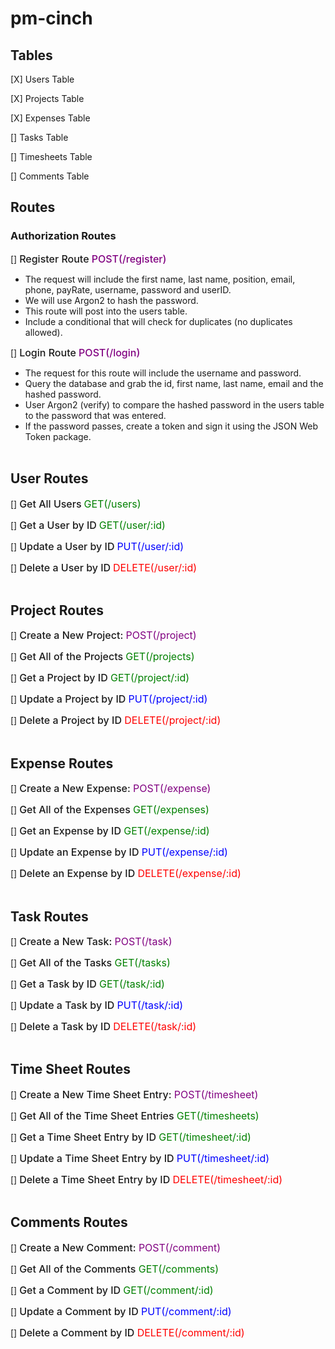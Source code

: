 # pm-cinch

## Tables

[X] Users Table

[X] Projects Table

[X] Expenses Table

[] Tasks Table

[] Timesheets Table

[] Comments Table

## Routes

### Authorization Routes

[] <Register style="font-weight: 500;font-size: 16px">Register Route <span style="color:purple; font-size: 16px">POST(/register)</span>

- The request will include the first name, last name, position, email, phone,
  payRate, username, password and userID.
- We will use Argon2 to hash the password.
- This route will post into the users table.
- Include a conditional that will check for duplicates (no duplicates allowed).

[] <span style="font-weight: 500;font-size: 16px">Login Route <span style="color:purple; font-size: 16px">POST(/login)</span>

- The request for this route will include the username and password.
- Query the database and grab the id, first name, last name, email and the
  hashed password.
- User Argon2 (verify) to compare the hashed password in the users table to
  the password that was entered.
- If the password passes, create a token and sign it using the JSON Web Token
  package.
  <br>
  <br>

## User Routes

[] <span style="font-weight: 500;font-size: 16px">Get All Users</span> <span style="color:green; font-size: 16px">GET(/users)</span>

[] <span style="font-weight: 500;font-size: 16px">Get a User by ID</span> <span style="color:green; font-size: 16px">GET(/user/:id)</span>

[] <span style="font-weight: 500;font-size: 16px">Update a User by ID</span> <span style="color:blue; font-size: 16px">PUT(/user/:id)

[] <span style="font-weight: 500;font-size: 16px">Delete a User by ID</span> <span style="color:red; font-size: 16px">DELETE(/user/:id)</span>
<br>
<br>

## Project Routes

[] <span style="font-weight: 500;font-size: 16px">Create a New Project: </span><span style="color:purple; font-size: 16px">POST(/project)</span>

[] <span style="font-weight: 500;font-size: 16px">Get All of the Projects </span><span style="color:green; font-size: 16px">GET(/projects)</span>

[] <span style="font-weight: 500;font-size: 16px">Get a Project by ID </span><span style="color:green; font-size: 16px">GET(/project/:id)</span>

[] <span style="font-weight: 500;font-size: 16px">Update a Project by ID </span><span style="color:blue; font-size: 16px">PUT(/project/:id)</span>

[] <span style="font-weight: 500;font-size: 16px">Delete a Project by ID </span><span style="color:red; font-size: 16px">DELETE(/project/:id)</span>
<br>
<br>

## Expense Routes

[] <span style="font-weight: 500;font-size: 16px">Create a New Expense: </span><span style="color:purple; font-size: 16px">POST(/expense)</span>

[] <span style="font-weight: 500;font-size: 16px">Get All of the Expenses </span><span style="color:green; font-size: 16px">GET(/expenses)</span>

[] <span style="font-weight: 500;font-size: 16px">Get an Expense by ID </span><span style="color:green; font-size: 16px">GET(/expense/:id)</span>

[] <span style="font-weight: 500;font-size: 16px">Update an Expense by ID </span><span style="color:blue; font-size: 16px">PUT(/expense/:id)</span>

[] <span style="font-weight: 500;font-size: 16px">Delete an Expense by ID
</span><span style="color:red; font-size: 16px">DELETE(/expense/:id)</span>
<br>
<br>

## Task Routes

[] <span style="font-weight: 500;font-size: 16px">Create a New Task: </span><span style="color:purple; font-size: 16px">POST(/task)</span>

[] <span style="font-weight: 500;font-size: 16px">Get All of the Tasks </span><span style="color:green; font-size: 16px">GET(/tasks)</span>

[] <span style="font-weight: 500;font-size: 16px">Get a Task by ID </span><span style="color:green; font-size: 16px">GET(/task/:id)</span>

[] <span style="font-weight: 500;font-size: 16px">Update a Task by ID </span><span style="color:blue; font-size: 16px">PUT(/task/:id)</span>

[] <span style="font-weight: 500;font-size: 16px">Delete a Task by ID </span><span style="color:red; font-size: 16px">DELETE(/task/:id)</span>
<br>
<br>

## Time Sheet Routes

[] <span style="font-weight: 500;font-size: 16px">Create a New Time Sheet Entry: </span><span style="color:purple; font-size: 16px">POST(/timesheet)</span>

[] <span style="font-weight: 500;font-size: 16px">Get All of the Time Sheet Entries </span><span style="color:green; font-size: 16px">GET(/timesheets)</span>

[] <span style="font-weight: 500;font-size: 16px">Get a Time Sheet Entry by ID </span><span style="color:green; font-size: 16px">GET(/timesheet/:id)</span>

[] <span style="font-weight: 500;font-size: 16px">Update a Time Sheet Entry by ID </span><span style="color:blue; font-size: 16px">PUT(/timesheet/:id)</span>

[] <span style="font-weight: 500;font-size: 16px">Delete a Time Sheet Entry by ID </span><span style="color:red; font-size: 16px">DELETE(/timesheet/:id)</span>
<br>
<br>

## Comments Routes

[] <span style="font-weight: 500;font-size: 16px">Create a New Comment: </span><span style="color:purple; font-size: 16px">POST(/comment)</span>

[] <span style="font-weight: 500;font-size: 16px">Get All of the Comments </span><span style="color:green; font-size: 16px">GET(/comments)</span>

[] <span style="font-weight: 500;font-size: 16px">Get a Comment by ID </span><span style="color:green; font-size: 16px">GET(/comment/:id)</span>

[] <span style="font-weight: 500;font-size: 16px">Update a Comment by ID </span><span style="color:blue; font-size: 16px">PUT(/comment/:id)</span>

[] <span style="font-weight: 500;font-size: 16px">Delete a Comment by ID </span><span style="color:red; font-size: 16px">DELETE(/comment/:id)</span>
<br>
<br>
